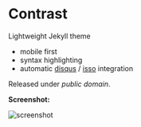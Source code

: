 Contrast
========

Lightweight Jekyll theme

 - mobile first
 - syntax highlighting
 - automatic [disqus](https://disqus.com/) / [isso](http://posativ.org/isso/) integration

Released under *public domain*.

**Screenshot:**

![screenshot](https://cloud.githubusercontent.com/assets/4943215/5554828/5d4954f0-8c79-11e4-825c-7423f5da39b0.png)
